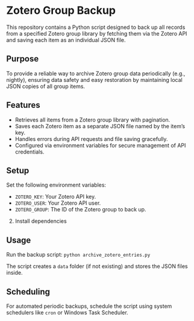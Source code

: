 # Zotero Group Backup

This repository contains a Python script designed to back up all records from a specified Zotero group library by fetching them via the Zotero API and saving each item as an individual JSON file.

## Purpose

To provide a reliable way to archive Zotero group data periodically (e.g., nightly), ensuring data safety and easy restoration by maintaining local JSON copies of all group items.

## Features

- Retrieves all items from a Zotero group library with pagination.
- Saves each Zotero item as a separate JSON file named by the item’s key.
- Handles errors during API requests and file saving gracefully.
- Configured via environment variables for secure management of API credentials.

## Setup

Set the following environment variables:
   - `ZOTERO_KEY`: Your Zotero API key.
   - `ZOTERO_USER`: Your Zotero API user.
   - `ZOTERO_GROUP`: The ID of the Zotero group to back up.

2. Install dependencies

## Usage

Run the backup script: `python archive_zotero_entries.py`

The script creates a `data` folder (if not existing) and stores the JSON files inside.

## Scheduling

For automated periodic backups, schedule the script using system schedulers like `cron` or Windows Task Scheduler.


